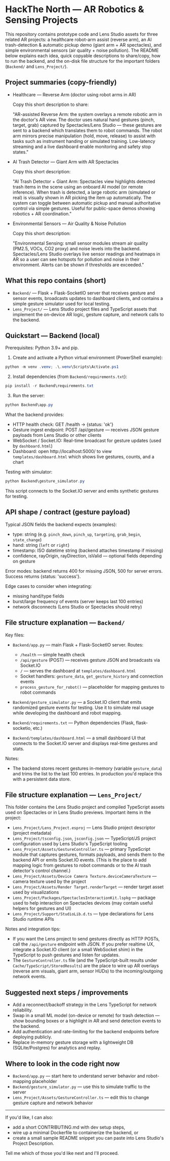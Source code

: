 # HackThe North — AR Robotics & Sensing Projects

This repository contains prototype code and Lens Studio assets for three related AR projects: a healthcare robot-arm assist (reverse arm), an AI trash-detection & automatic pickup demo (giant arm + AR spectacles), and simple environmental sensors (air quality + noise pollution). The README below explains each idea, quick copyable descriptions to share/copy, how to run the backend, and the on-disk file structure for the important folders (`Backend/` and `Lens_Project/`).

## Project summaries (copy-friendly)

- Healthcare — Reverse Arm (doctor using robot arms in AR)

  Copy this short description to share:

  "AR-assisted Reverse Arm: the system overlays a remote robotic arm in the doctor's AR view. The doctor uses natural hand gestures (pinch, target, grab) captured by Spectacles/Lens Studio — these gestures are sent to a backend which translates them to robot commands. The robot arm mirrors precise manipulation (hold, move, release) to assist with tasks such as instrument handing or simulated training. Low-latency streaming and a live dashboard enable monitoring and safety stop states."

- AI Trash Detector — Giant Arm with AR Spectacles

  Copy this short description:

  "AI Trash Detector + Giant Arm: Spectacles view highlights detected trash items in the scene using an onboard AI model (or remote inference). When trash is detected, a large robotic arm (simulated or real) is visually shown in AR picking the item up automatically. The system can toggle between automatic pickup and manual authoritative control via simple gestures. Useful for public-space demos showing robotics + AR coordination."

- Environmental Sensors — Air Quality & Noise Pollution

  Copy this short description:

  "Environmental Sensing: small sensor modules stream air quality (PM2.5, VOCs, CO2 proxy) and noise levels into the backend. Spectacles/Lens Studio overlays live sensor readings and heatmaps in AR so a user can see hotspots for pollution and noise in their environment. Alerts can be shown if thresholds are exceeded."

## What this repo contains (short)

- `Backend/` — Flask + Flask-SocketIO server that receives gesture and sensor events, broadcasts updates to dashboard clients, and contains a simple gesture simulator used for local testing.
- `Lens_Project/` — Lens Studio project files and TypeScript assets that implement the on-device AR logic, gesture capture, and network calls to the backend.

## Quickstart — Backend (local)

Prerequisites: Python 3.9+ and pip.

1. Create and activate a Python virtual environment (PowerShell example):

```powershell
python -m venv .venv; .\.venv\Scripts\Activate.ps1
```

2. Install dependencies (from `Backend/requirements.txt`):

```powershell
pip install -r Backend\requirements.txt
```

3. Run the server:

```powershell
python Backend\app.py
```

What the backend provides:

- HTTP health check: GET /health → {status: 'ok'}
- Gesture ingest endpoint: POST /api/gesture — receives JSON gesture payloads from Lens Studio or other clients
- WebSocket / Socket.IO: Real-time broadcast for gesture updates (used by `dashboard.html`)
- Dashboard: open http://localhost:5000/ to view `templates/dashboard.html` which shows live gestures, counts, and a chart

Testing with simulator:

```powershell
python Backend\gesture_simulator.py
```

This script connects to the Socket.IO server and emits synthetic gestures for testing.

## API shape / contract (gesture payload)

Typical JSON fields the backend expects (examples):

- type: string (e.g. `pinch_down`, `pinch_up`, `targeting`, `grab_begin`, `state_change`)
- hand: string (`left` or `right`)
- timestamp: ISO datetime string (backend attaches timestamp if missing)
- confidence, rayOrigin, rayDirection, isValid — optional fields depending on gesture

Error modes: backend returns 400 for missing JSON, 500 for server errors. Success returns {status: 'success'}.

Edge cases to consider when integrating:

- missing hand/type fields
- burst/large frequency of events (server keeps last 100 entries)
- network disconnects (Lens Studio or Spectacles should retry)

## File structure explanation — `Backend/`

Key files:

- `Backend/app.py` — main Flask + Flask-SocketIO server. Routes:

  - `/health` — simple health check
  - `/api/gesture` (POST) — receives gesture JSON and broadcasts via Socket.IO
  - `/` — serves the dashboard at `templates/dashboard.html`
  - Socket handlers: `gesture_data`, `get_gesture_history` and connection events
  - `process_gesture_for_robot()` — placeholder for mapping gestures to robot commands

- `Backend/gesture_simulator.py` — a Socket.IO client that emits randomized gesture events for testing. Use it to simulate real usage while developing the dashboard and robot mapping.
- `Backend/requirements.txt` — Python dependencies (Flask, flask-socketio, etc.)
- `Backend/templates/dashboard.html` — a small dashboard UI that connects to the Socket.IO server and displays real-time gestures and stats.

Notes:

- The backend stores recent gestures in-memory (variable `gesture_data`) and trims the list to the last 100 entries. In production you'd replace this with a persistent data store.

## File structure explanation — `Lens_Project/`

This folder contains the Lens Studio project and compiled TypeScript assets used on Spectacles or in Lens Studio previews. Important items in the project:

- `Lens_Project/Lens_Project.esproj` — Lens Studio project descriptor (project metadata)
- `Lens_Project/tsconfig.json`, `jsconfig.json` — TypeScript/JS project configuration used by Lens Studio's TypeScript tooling
- `Lens_Project/Assets/GestureController.ts` — primary TypeScript module that captures gestures, formats payloads, and sends them to the backend API or emits Socket.IO events. (This is the place to add mapping logic from gestures to robot commands or to the AI trash detector's control channel.)
- `Lens_Project/Assets/Device Camera Texture.deviceCameraTexture` — camera texture used by the project
- `Lens_Project/Assets/Render Target.renderTarget` — render target asset used by visualizations
- `Lens_Project/Packages/SpectaclesInteractionKit.lspkg` — package used to help interaction on Spectacles devices (may contain useful helpers for gestures and UI)
- `Lens_Project/Support/StudioLib.d.ts` — type declarations for Lens Studio runtime APIs

Notes and integration tips:

- If you want the Lens project to send gestures directly as HTTP POSTs, call the `/api/gesture` endpoint with JSON. If you prefer realtime UX, integrate a Socket.IO client (or a small WebSocket shim) in the TypeScript to push gestures and listen for updates.
- The `GestureController.ts` file (and the TypeScript-built results under `Cache/TypeScript/StoredResults`) are the place to wire up AR overlays (reverse arm visuals, giant arm, sensor HUDs) to the incoming/outgoing network events.

## Suggested next steps / improvements

- Add a reconnect/backoff strategy in the Lens TypeScript for network reliability.
- Swap in a small ML model (on-device or remote) for trash detection — show bounding boxes or a highlight in AR and send detection events to the backend.
- Add authentication and rate-limiting for the backend endpoints before deploying publicly.
- Replace in-memory gesture storage with a lightweight DB (SQLite/Postgres) for analytics and replay.

## Where to look in the code right now

- `Backend/app.py` — start here to understand server behavior and robot-mapping placeholder
- `Backend/gesture_simulator.py` — use this to simulate traffic to the server
- `Lens_Project/Assets/GestureController.ts` — edit this to change gesture capture and network behavior

---

If you'd like, I can also:

- add a short CONTRIBUTING.md with dev setup steps,
- wire up a minimal Dockerfile to containerize the backend, or
- create a small sample README snippet you can paste into Lens Studio's Project Description.

Tell me which of those you'd like next and I'll proceed.
